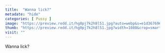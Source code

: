 ```yaml
---
title:  "Wanna lick?"
metadate: "hide"
categories: [ Pussy ]
image: "https://preview.redd.it/hg0pj7k2h8l51.jpg?auto=webp&s=e1d3676960d8f9c090b939510acfe0906ef0fe84"
thumb: "https://preview.redd.it/hg0pj7k2h8l51.jpg?width=1080&crop=smart&auto=webp&s=cbb25b01f3b455be190b40715f10c8ccea571786"
visit: ""
---
```

Wanna lick?

